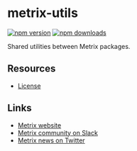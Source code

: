 # metrix-utils

[![npm version](https://img.shields.io/npm/v/@metrix/utils.svg)](https://www.npmjs.org/package/@metrix/utils)
[![npm downloads](https://img.shields.io/npm/dm/@metrix/utils.svg)](https://www.npmjs.org/package/@metrix/utils)

Shared utilities between Metrix packages.

## Resources

- [License](LICENSE)

## Links

- [Metrix website](https://metrix.io/)
- [Metrix community on Slack](https://slack.metrix.io)
- [Metrix news on Twitter](https://twitter.com/strapijs)
